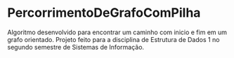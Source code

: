 # PercorrimentoDeGrafoComPilha
Algoritmo desenvolvido para encontrar um caminho com inicio e fim em um grafo orientado. Projeto feito para a disciplina de Estrutura de Dados 1 no segundo semestre de Sistemas de Informação.

